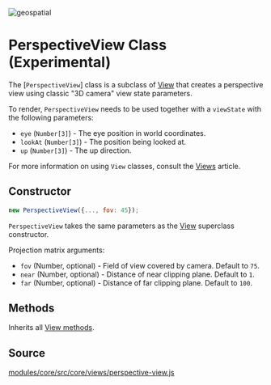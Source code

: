 <p class="badges">
  <img src="https://img.shields.io/badge/geopspatial-no-lightgrey.svg?style=flat-square" alt="geospatial" />
</p>

# PerspectiveView Class (Experimental)

The [`PerspectiveView`] class is a subclass of [View](/docs/api-reference/view.md) that creates a perspective view using classic "3D camera" view state parameters.

To render, `PerspectiveView` needs to be used together with a `viewState` with the following parameters:

* `eye` (`Number[3]`) - The eye position in world coordinates.
* `lookAt` (`Number[3]`) - The position being looked at.
* `up` (`Number[3]`) - The up direction.

For more information on using `View` classes, consult the [Views](/docs/developer-guide/views.md) article.


## Constructor

```js
new PerspectiveView({..., fov: 45});
```

`PerspectiveView` takes the same parameters as the [View](/docs/api-reference/view.md) superclass constructor.


Projection matrix arguments:

* `fov` (Number, optional) - Field of view covered by camera. Default to `75`.
* `near` (Number, optional) - Distance of near clipping plane. Default to `1`.
* `far` (Number, optional) - Distance of far clipping plane. Default to `100`.


## Methods

Inherits all [View methods](/docs/api-reference/view.md#methods).


## Source

[modules/core/src/core/views/perspective-view.js](https://github.com/uber/deck.gl/tree/6.4-release/modules/core/src/views/perspective-view.js)
